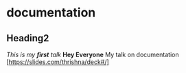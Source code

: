 # documentation
## Heading2 
*This is my **first** talk*
**Hey Everyone**
My talk on documentation [https://slides.com/thrishna/deck#/]
